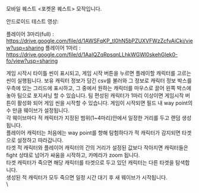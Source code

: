 모바일 퀘스트 <포켓몬 퀘스트> 모작입니다.

안드로이드 테스트 영상:

플레이어 3마리(full) : https://drive.google.com/file/d/1AWSFqKP_tl0hN5bPZUXVFWzZcfvAiCki/view?usp=sharing
플레이어 1마리 : https://drive.google.com/file/d/1AaIQZqRpsqnLLhkWGWl0skehGlek0-fo/view?usp=sharing

게임 시작시 타이틀 씬이 표시되고, 게임 시작 버튼을 누르면 플레이할 캐릭터를 고르는 씬이 실행됩니다.
보유 캐릭터 정보가 담긴 csv를 불러와 그 정보로 캐릭터 정보 박스를 우측에 있는 그리드에 표시하고, 그 중에서 원하는 캐릭터를 마우스로 끌어 왼쪽 박스에 놓아 팀으로 포지셔닝 할 수 있습니다.
팀 편성된 캐릭터가 1마리 이상이면 게임시작 버튼이 활성화 되어 게임 씬을 시작할 수 있습니다.
게임이 시작되면 필드 내 way point의 수 만큼 웨이브가 설정됩니다.\
각 웨이브마다 적 캐릭터가 지정된 범위(1~4마리)안에서 일정한 거리를 두고 랜덤 생성됩니다.\
플레이어 캐릭터는 처음에는 way point를 향해 탐험하다가 적 캐릭터가 감지되면 타겟으로 설정하고 따라갑니다.\
타겟 적 캐릭터와 플레이어 캐릭터의 간의 거리가 설정된 값보다 작아지면 캐릭터들은 fight 상태로 넘어가 싸움을 시작하고, 카메라가 zoom 됩니다.\
타겟 캐릭터가 죽으면 해당 캐릭터를 타겟으로 두고 있던 캐릭터는 다른 타겟을 탐색합니다.\
생성된 적 캐릭터가 모두 죽으면 일정 시간 대기 후 새 웨이브가 시작됩니다.\
\

